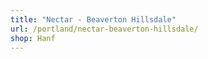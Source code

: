 ```yaml
---
title: "Nectar - Beaverton Hillsdale"
url: /portland/nectar-beaverton-hillsdale/
shop: Hanf
---
```

